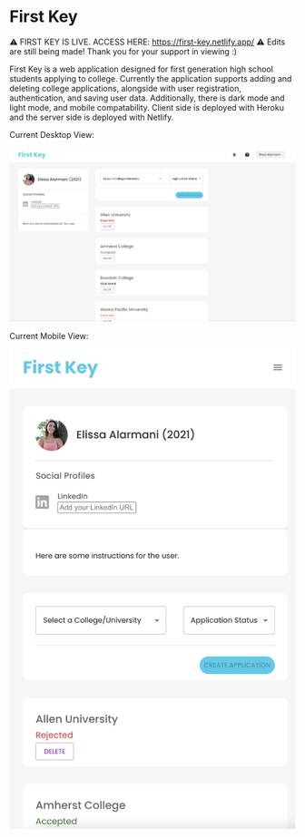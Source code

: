 # First Key

:warning: FIRST KEY IS LIVE. ACCESS HERE: https://first-key.netlify.app/ :warning:
Edits are still being made! Thank you for your support in viewing :)


First Key is a web application designed for first generation high school students applying to college. Currently the application supports adding and deleting college applications, alongside with user registration, authentication, and saving user data. Additionally, there is dark mode and light mode, and mobile compatability. Client side is deployed with Heroku and the server side is deployed with Netlify.

Current Desktop View:

<img src="DesktopView.png" alt="Desktop View" width="1000">

Current Mobile View:

<img src="MobileView.png" alt="Mobile View" width="600">
